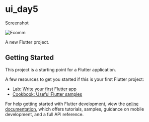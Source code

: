 # ui_day5

Screenshot

![Ecomm](https://github.com/aamirali65/Inventory-UI-Flutter/assets/103622237/e5aee37a-ab94-4fe5-b8ce-61787342916b)


A new Flutter project.

## Getting Started

This project is a starting point for a Flutter application.

A few resources to get you started if this is your first Flutter project:

- [Lab: Write your first Flutter app](https://docs.flutter.dev/get-started/codelab)
- [Cookbook: Useful Flutter samples](https://docs.flutter.dev/cookbook)

For help getting started with Flutter development, view the
[online documentation](https://docs.flutter.dev/), which offers tutorials,
samples, guidance on mobile development, and a full API reference.
